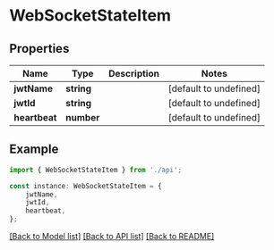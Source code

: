 # WebSocketStateItem


## Properties

Name | Type | Description | Notes
------------ | ------------- | ------------- | -------------
**jwtName** | **string** |  | [default to undefined]
**jwtId** | **string** |  | [default to undefined]
**heartbeat** | **number** |  | [default to undefined]

## Example

```typescript
import { WebSocketStateItem } from './api';

const instance: WebSocketStateItem = {
    jwtName,
    jwtId,
    heartbeat,
};
```

[[Back to Model list]](../README.md#documentation-for-models) [[Back to API list]](../README.md#documentation-for-api-endpoints) [[Back to README]](../README.md)
